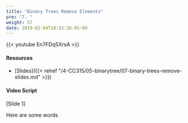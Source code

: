 ```yaml
---
title: "Binary Trees Remove Elements"
pre: "7. "
weight: 57
date: 2019-02-04T10:53:26-05:00
---
```


{{< youtube En7FDq5XrsA >}}

#### Resources
* [Slides]({{< relref "/4-CC315/05-binarytree/07-binary-trees-remove-slides.md" >}})

#### Video Script

[Slide 1]

Here are some words